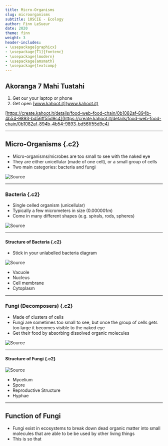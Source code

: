 ```yaml
---
title: Micro-Organisms
slug: microorganisms
subtitle: 10SCIE - Ecology
author: Finn LeSueur
date: 2020
theme: finn
weight: 3
header-includes:
- \usepackage{graphicx}
- \usepackage[T1]{fontenc}
- \usepackage{lmodern}
- \usepackage{amsmath}
- \usepackage{textcomp}
---
```


## Akoranga 7 Mahi Tuatahi

1. Get our your laptop or phone
2. Get open [www.kahoot.it](www.kahoot.it)

[https://create.kahoot.it/details/food-web-food-chain/0b1082af-894b-4b54-9893-bd56ff55d9c4](https://create.kahoot.it/details/food-web-food-chain/0b1082af-894b-4b54-9893-bd56ff55d9c4)

---

## Micro-Organisms {.c2}

- Micro-organisms/microbes are too small to see with the naked eye
- They are either unicellular (made of one cell), or a small group of cells
- Two main categories: bacteria and fungi

![[Source](https://en.wikipedia.org/wiki/Microorganism)](https://upload.wikimedia.org/wikipedia/commons/thumb/b/bc/E_coli_at_10000x%2C_original.jpg/500px-E_coli_at_10000x%2C_original.jpg)

---

### Bacteria {.c2}

- Single celled organism (unicellular)
- Typically a few micrometers in size ($0.000001m$)
- Come in many different shapes (e.g. spirals, rods, spheres)

![[Source](https://en.wikipedia.org/wiki/Bacteria)](https://upload.wikimedia.org/wikipedia/commons/thumb/3/32/EscherichiaColi_NIAID.jpg/440px-EscherichiaColi_NIAID.jpg)

---

#### Structure of Bacteria {.c2}

- Stick in your unlabelled bacteria diagram

![[Source]()](../assets/bacteria-labelled.png)

- Vacuole
- Nucleus
- Cell membrane
- Cytoplasm

---

### Fungi (Decomposers) {.c2}

- Made of clusters of cells
- Fungi are sometimes too small to see, but once the group of cells gets too large it becomes visible to the naked eye
- Get their food by absorbing dissolved organic molecules

![[Source](https://en.wikipedia.org/wiki/Fungus)](https://upload.wikimedia.org/wikipedia/commons/f/fc/Fungi_collage.jpg)

---

#### Structure of Fungi {.c2}

![[Source](https://www.tes.com/lessons/AdOUyhtP3Iktwg/kingdom-fungi)](../assets/fungi-structure.png)

- Mycelium
- Spore
- Reproductive Structure
- Hyphae

---

## Function of Fungi

-  Fungi exist in ecosystems to break down dead organic matter into small molecules that are able to be be used by other living things
-  This is so that 